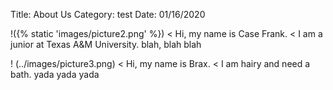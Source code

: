 Title: About Us
Category: test
Date: 01/16/2020

!({% static 'images/picture2.png' %})
< Hi, my name is Case Frank.
< I am a junior at Texas A&M University.  blah, blah blah

! (../images/picture3.png)
< Hi, my name is Brax.
< I am hairy and need a bath. yada yada yada
